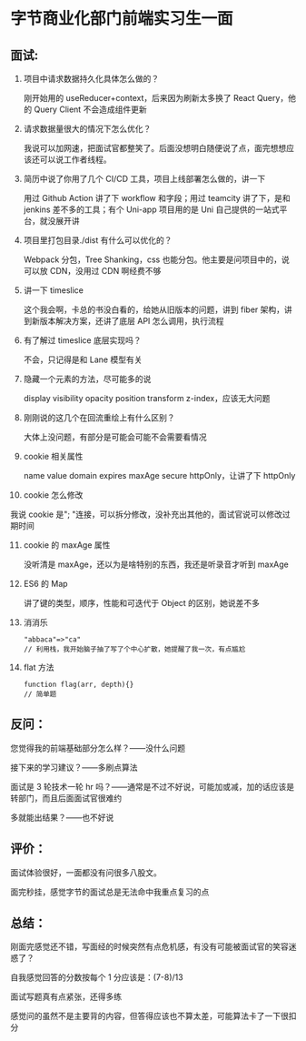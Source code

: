 # 字节商业化部门前端实习生一面

## 面试:

1. 项目中请求数据持久化具体怎么做的？

   刚开始用的 useReducer+context，后来因为刷新太多换了 React Query，他的 Query Client 不会造成组件更新

2. 请求数据量很大的情况下怎么优化？

   我说可以加网速，把面试官都整笑了。后面没想明白随便说了点，面完想想应该还可以说工作者线程。

3. 简历中说了你用了几个 CI/CD 工具，项目上线部署怎么做的，讲一下

   用过 Github Action 讲了下 workflow 和字段；用过 teamcity 讲了下，是和 jenkins 差不多的工具；有个 Uni-app 项目用的是 Uni 自己提供的一站式平台，就没展开讲

4. 项目里打包目录./dist 有什么可以优化的？

   Webpack 分包，Tree Shanking，css 也能分包。他主要是问项目中的，说可以放 CDN，没用过 CDN 啊经费不够

5. 讲一下 timeslice

   这个我会啊，卡总的书没白看的，给她从旧版本的问题，讲到 fiber 架构，讲到新版本解决方案，还讲了底层 API 怎么调用，执行流程

6. 有了解过 timeslice 底层实现吗？

   不会，只记得是和 Lane 模型有关

7. 隐藏一个元素的方法，尽可能多的说

   display visibility opacity position transform z-index，应该无大问题

8. 刚刚说的这几个在回流重绘上有什么区别？

   大体上没问题，有部分是可能会可能不会需要看情况

9. cookie 相关属性

   name value domain expires maxAge secure httpOnly，让讲了下 httpOnly

10. cookie 怎么修改

我说 cookie 是"; "连接，可以拆分修改，没补充出其他的，面试官说可以修改过期时间

11. cookie 的 maxAge 属性

    没听清是 maxAge，还以为是啥特别的东西，我还是听录音才听到 maxAge

12. ES6 的 Map

    讲了键的类型，顺序，性能和可迭代于 Object 的区别，她说差不多

13. 消消乐

    ```
    "abbaca"=>"ca"
    // 利用栈，我开始脑子抽了写了个中心扩散，她提醒了我一次，有点尴尬
    ```

14. flat 方法

    ```
    function flag(arr, depth){}
    // 简单题
    ```

## 反问：

您觉得我的前端基础部分怎么样？——没什么问题

接下来的学习建议？——多刷点算法

面试是 3 轮技术一轮 hr 吗？——通常是不过不好说，可能加或减，加的话应该是转部门，而且后面面试官很难约

多就能出结果？——也不好说

## 评价：

面试体验很好，一面都没有问很多八股文。

面完秒挂，感觉字节的面试总是无法命中我重点复习的点

## 总结：

刚面完感觉还不错，写面经的时候突然有点危机感，有没有可能被面试官的笑容迷惑了？

自我感觉回答的分数按每个 1 分应该是：(7-8)/13

面试写题真有点紧张，还得多练

感觉问的虽然不是主要背的内容，但答得应该也不算太差，可能算法卡了一下很扣分
